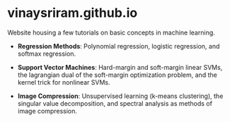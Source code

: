 # vinaysriram.github.io

Website housing a few tutorials on basic concepts in machine learning.

- **Regression Methods**: Polynomial regression, logistic regression, and softmax regression. 

- **Support Vector Machines**: Hard-margin and soft-margin linear SVMs, the lagrangian dual of the soft-margin optimization problem, and the kernel trick for nonlinear SVMs. 

- **Image Compression**: Unsupervised learning (k-means clustering), the singular value decomposition, and spectral analysis as methods of image compression.
